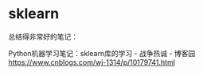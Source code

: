 # sklearn

总结得非常好的笔记：

Python机器学习笔记：sklearn库的学习 - 战争热诚 - 博客园
https://www.cnblogs.com/wj-1314/p/10179741.html

